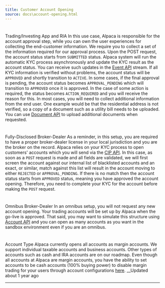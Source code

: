 ```yaml
---
title: Customer Account Opening
source: docs\account-opening.html
---
```


# 
Trading/Investing App and RIA
[](account-opening.html#tradinginvesting-app-and-ria)
In this use case, Alpaca is responsible for the account approval step, while you can own the user experiences for collecting the end-customer information. We require you to collect a set of the information required for our approval process.
Upon the POST request, the account status starts from `SUBMITTED` status. Alpaca system will run the automatic KYC process asynchronously and update the KYC result as the account status. You can receive such updates in the [Event API](..-reference-subscribetotransferstatussse.md) stream.
If all KYC information is verified without problems, the account status will be `APPROVED` and shortly transition to `ACTIVE`. In some cases, if the final approval is pending, the account status becomes `APPROVAL_PENDING` which will transition to `APPROVED` once it is approved. In the case of some action is required, the status becomes `ACTION_REQUIRED` and you will receive the reason for this. In most cases, you will need to collect additional information from the end user. One example would be that the residential address is not verified, so a copy of a document such as a utility bill needs to be uploaded. You can use [Document API](..-reference-getdocsforaccount.md) to upload additional documents when requested.
# 
Fully-Disclosed Broker-Dealer
[](account-opening.html#fully-disclosed-broker-dealer)
As a reminder, in this setup, you are required to have a proper broker-dealer license in your local jurisdiction and you are the broker on the record. Alpaca relies on your KYC process to open customers' accounts which you will send via the [CIP API](..-reference-post-v1-accounts-account_id-cip.md).
In this case, as soon as a `POST` request is made and all fields are validated, we will first screen the account against our internal list of blacklisted accounts and an exact, or similar, match against this list will result in the account moving to either `REJECTED` or `APPROVAL_PENDING`. If there is no match then the account status starts from `APPROVED` status, meaning you have approved the account opening. Therefore, you need to complete your KYC for the account before making the `POST` request.
# 
Omnibus Broker-Dealer
[](account-opening.html#omnibus-broker-dealer)
In an omnibus setup, you will not request any new account opening. Your trading accounts will be set up by Alpaca when the go-live is approved. That said, you may want to simulate this structure using [Account API](..-reference-createaccount-1.md) and you can open as many accounts as you want in the sandbox environment even if you are an omnibus.
# 
Account Type
[](account-opening.html#account-type)
Alpaca currently opens all accounts as margin accounts. We support individual taxable accounts and business accounts. Other types of accounts such as cash and IRA accounts are on our roadmap.
Even though all accounts at Alpaca are margin accounts, you have the ability to set accounts to be cash accounts (100% buying power) to disable margin trading for your users through account configurations [here](..-reference-patch-patch-v1-trading-accounts-account_id-account-configurations-1.md).
__Updated about 1 year ago
* * *
